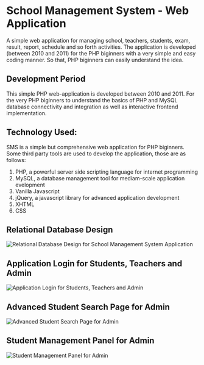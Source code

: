 # School Management System - Web Application
A simple web application for managing school, teachers, students, exam, result, report, schedule and so forth activities. The application is developed (between 2010 and 2011) for the PHP biginners with a very simple and easy coding manner. So that, PHP biginners can easily understand the idea.


## Development Period
This simple PHP web-application is developed between 2010 and 2011. For the very PHP biginners to understand the basics of PHP and MySQL database connectivity and integration as well as interactive frontend implementation.


## Technology Used:
SMS is a simple but comprehensive web application for PHP biginners. Some third party tools are used to develop the application, those are as follows:

1) PHP, a powerful server side scripting language for internet programming
2) MySQL, a database management tool for mediam-scale application evelopment
3) Vanilla Javascript
4) jQuery, a javascript library for advanced application development
5) XHTML
6) CSS


## Relational Database Design

![Relational Database Design for School Management System Application](https://github.com/xtremeonecoder/school-management-system/blob/master/documentation/Relational-Database-Model.jpg)


## Application Login for Students, Teachers and Admin

![Application Login for Students, Teachers and Admin](https://github.com/xtremeonecoder/school-management-system/blob/master/documentation/Login-Page.png)


## Advanced Student Search Page for Admin

![Advanced Student Search Page for Admin](https://github.com/xtremeonecoder/school-management-system/blob/master/documentation/Student-Search-Page.png)


## Student Management Panel for Admin

![Student Management Panel for Admin](https://github.com/xtremeonecoder/school-management-system/blob/master/documentation/Student-Manager-Page.png)